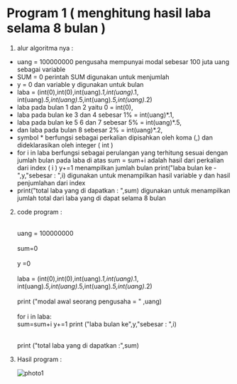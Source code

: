 <h1> Program 1 ( menghitung hasil laba selama 8 bulan ) </h1>

1. alur algoritma nya :

  - uang = 100000000 pengusaha mempunyai modal sebesar 100 juta uang sebagai variable
  - SUM = 0 perintah SUM digunakan untuk menjumlah 
  - y = 0 dan variable y digunakan untuk bulan 
  - laba = (int(0),int(0),int(uang)*.1,int(uang)*.1, int(uang)*.5,int(uang)*.5,int(uang)*.5,int(uang)*.2)
  - laba pada bulan 1 dan 2 yaitu 0 = int(0),
  - laba pada bulan ke 3 dan 4 sebesar 1% = int(uang)*.1,
  - laba pada bulan ke 5 6 dan 7 sebesar 5% = int(uang)*.5,
  - dan laba pada bulan 8 sebesar 2% = int(uang)*.2,
  - symbol * berfungsi sebagai perkalian dipisahkan oleh koma (,) dan dideklarasikan oleh integer ( int )
  - for i in laba berfungsi sebagai perulangan yang terhitung sesuai dengan jumlah bulan pada laba di atas
	sum = sum+i adalah hasil dari perkalian dari index ( i )
	y+=1 menampilkan jumlah bulan
	print("laba bulan ke - ",y,"sebesar : ",i) digunakan untuk menampilkan hasil variable y dan hasil penjumlahan dari index
  - print("total laba yang di dapatkan : ",sum) digunakan untuk menampilkan jumlah total dari laba yang di dapat selama 8 bulan 
  
2. code program : 

    <br>uang = 100000000</br>
    <br>sum=0</br>
    <br>y =0</br>
    <br>laba = (int(0),int(0),int(uang)*.1,int(uang)*.1, int(uang)*.5,int(uang)*.5,int(uang)*.5,int(uang)*.2)</br>
    <br>print ("modal awal seorang pengusaha  = " ,uang)</br>
    <br>for i in laba:</br>
      sum=sum+i
      y+=1
      print ("laba bulan ke",y,"sebesar : ",i)
    
    <br>print ("total laba yang di dapatkan :",sum)</br>

3. Hasil program :

    ![photo1](https://user-images.githubusercontent.com/56831922/68442234-fd3c5080-0202-11ea-81fc-bd2de4b45da8.jpg)
